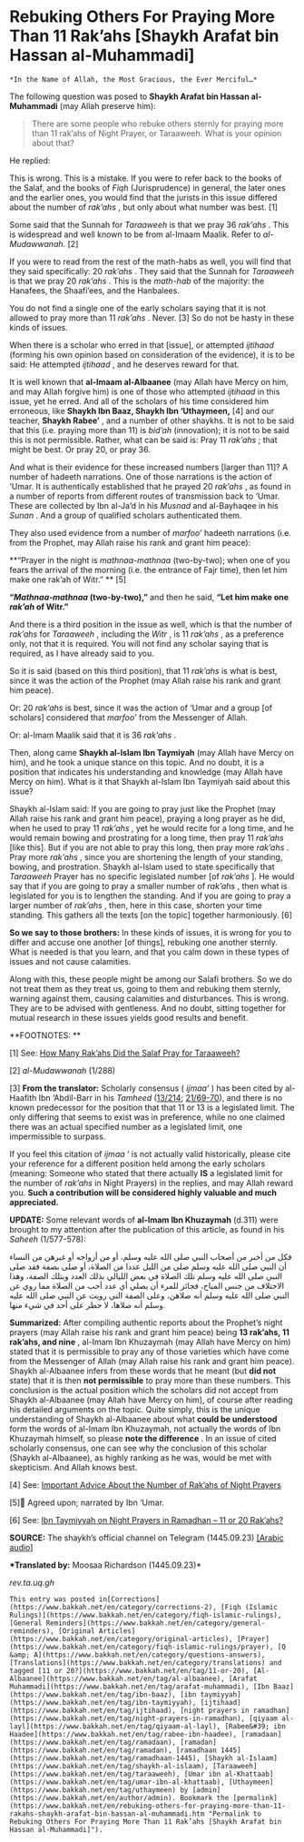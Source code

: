 # Rebuking Others For Praying More Than 11 Rak’ahs [Shaykh Arafat bin Hassan al-Muhammadi]

    *In the Name of Allah, the Most Gracious, the Ever Merciful…*

The following question was posed to **Shaykh Arafat bin Hassan al-Muhammadi** (may Allah preserve him):

> There are some people who rebuke others sternly for
> praying more than 11 rak’ahs of Night Prayer, or Taraaweeh. What is your
> opinion about that?

He replied:

This is wrong. This is a mistake. If you were to refer back to the books of the Salaf, and the books of _Fiqh_
(Jurisprudence) in general, the later ones and the earlier ones, you
would find that the jurists in this issue differed about the number of _rak’ahs_ , but only about what number was best. [1]

Some said that the Sunnah for _Taraaweeh_ is that we pray 36 _rak’ahs_ . This is widespread and well known to be from al-Imaam Maalik. Refer to _al-Mudawwanah._ [2]

If you were to read from the rest of the math-habs as well, you will find that they said specifically: 20 _rak’ahs_ . They said that the Sunnah for _Taraaweeh_ is that we pray 20 _rak’ahs_ . This is the _math-hab_ of the majority: the Hanafees, the Shaafi’ees, and the Hanbalees.

You do not find a single one of the early scholars saying that it is not allowed to pray more than 11 _rak’ahs_ . Never. [3] So do not be hasty in these kinds of issues.

When there is a scholar who erred in that [issue], or attempted _ijtihaad_ (forming his own opinion based on consideration of the evidence), it is to be said: He attempted _ijtihaad_ , and he deserves reward for that.

It is well known that **al-Imaam al-Albaanee** (may Allah have Mercy on him, and may Allah forgive him) is one of those who attempted _ijtihaad_ in this issue, yet he erred. And all of the scholars of his time considered him erroneous, like **Shaykh Ibn Baaz, Shaykh Ibn ‘Uthaymeen,** [4] and our teacher, **Shaykh Rabee’** , and a number of other shaykhs. It is not to be said that this (i.e. praying more than 11) is _bid’ah_ (innovation); it is not to be said this is not permissible. Rather, what can be said is: Pray 11 _rak’ahs_ ; that might be best. Or pray 20, or pray 36.

And what is their evidence for these increased numbers [larger than
11]? A number of hadeeth narrations. One of those narrations is the
action of ‘Umar. It is authentically established that he prayed 20 _rak’ahs_ ,
as found in a number of reports from different routes of transmission
back to ‘Umar. These are collected by Ibn al-Ja’d in his _Musnad_ and al-Bayhaqee in his _Sunan_ . And a group of qualified scholars authenticated them.

They also used evidence from a number of _marfoo’_ hadeeth narrations (i.e. from the Prophet, may Allah raise his rank and grant him peace):

**“Prayer in the night is _mathnaa-mathnaa_
(two-by-two); when one of you fears the arrival of the morning (i.e. the
entrance of Fajr time), then let him make one rak’ah of Witr.” ** [5]

**“_Mathnaa-mathnaa_ (two-by-two),”** and then he said, **“Let him make one _rak’ah_ of Witr.”**

And there is a third position in the issue as well, which is that the number of _rak’ahs_ for _Taraaweeh_ , including the _Witr_ , is 11 _rak’ahs_ ,
as a preference only, not that it is required. You will not find any
scholar saying that is required, as I have already said to you.

So it is said (based on this third position), that 11 _rak’ahs_ is what is best, since it was the action of the Prophet (may Allah raise his rank and grant him peace).

Or: 20 _rak’ahs_ is best, since it was the action of ‘Umar and a group [of scholars] considered that _marfoo’_ from the Messenger of Allah.

Or: al-Imam Maalik said that it is 36 _rak’ahs_ .

Then, along came **Shaykh al-Islam Ibn Taymiyah** (may
Allah have Mercy on him), and he took a unique stance on this topic. And
no doubt, it is a position that indicates his understanding and
knowledge (may Allah have Mercy on him). What is it that Shaykh al-Islam
Ibn Taymiyah said about this issue?

Shaykh al-Islam said: If you are going to pray just like the Prophet
(may Allah raise his rank and grant him peace), praying a long prayer as
he did, when he used to pray 11 _rak’ahs_ , yet he would recite for a long time, and he would remain bowing and prostrating for a long time, then pray 11 _rak’ahs_ [like this]. But if you are not able to pray this long, then pray more _rak’ahs_ . Pray more _rak’ahs_ ,
since you are shortening the length of your standing, bowing, and
prostration. Shaykh al-Islam used to state specifically that _Taraaweeh_ Prayer has no specific legislated number [of *rak’ahs* ]. He would say that if you are going to pray a smaller number of _rak’ahs_ , then what is legislated for you is to lengthen the standing. And if you are going to pray a larger number of _rak’ahs_ , then, here in this case, shorten your time standing. This gathers all the texts [on the topic] together harmoniously. [6]

**So we say to those brothers:** In these kinds of
issues, it is wrong for you to differ and accuse one another [of
things], rebuking one another sternly. What is needed is that you learn,
and that you calm down in these types of issues and not cause
calamities.

Along with this, these people might be among our Salafi brothers. So
we do not treat them as they treat us, going to them and rebuking them
sternly, warning against them, causing calamities and disturbances. This
is wrong. They are to be advised with gentleness. And no doubt, sitting
together for mutual research in these issues yields good results and
benefit.

**FOOTNOTES: **

[1] See: [How Many Rak’ahs Did the Salaf Pray for Taraaweeh?](https://www.bakkah.net/en/how-many-rakahs-did-the-salaf-pray-for-taraaweeh.htm)

[2] _al-Mudawwanah_ (1/288)

[3] **From the translator:** Scholarly consensus ( _ijmaa’_ ) has been cited by al-Haafith Ibn ‘Abdil-Barr in his _Tamheed_ ([13/214](https://www.bakkah.net/en/wp-content/uploads/2024/04/Screenshot-2024-03-29-091021.png); [21/69-70](https://www.bakkah.net/en/wp-content/uploads/2024/04/Screenshot-2024-03-29-091306.png)),
and there is no known predecessor for the position that that 11 or 13
is a legislated limit. The only differing that seems to exist was in
preference, while no one claimed there was an actual specified number as
a legislated limit, one impermissible to surpass.

If you feel this citation of _ijmaa_ ‘ is not actually valid
historically, please cite your reference for a different position held
among the early scholars (meaning: Someone who stated that there
actually **IS** a legislated limit for the number of _rak’ahs_ in Night Prayers) in the replies, and may Allah reward you. **Such a contribution will be considered highly valuable and much appreciated.**

**UPDATE:** Some relevant words of **al-Imam Ibn Khuzaymah** (d.311) were brought to my attention after the publication of this article, as found in his _Saheeh_ (1/577-578):

فكل من أخبر من أصحاب النبي صلى الله عليه وسلم، أو من أزواجه أو غيرهن
من النساء أن النبي صلى الله عليه وسلم صلى من الليل عددا من الصلاة، أو
صلى بصفة فقد صلى النبي صلى الله عليه وسلم تلك الصلاة في بعض الليالي بذلك
العدد وبتلك الصفة، وهذا الاختلاف من جنس المباح، فجائز للمرء أن يصلي أي
عدد أحب من الصلاة مما روي عن النبي صلى الله عليه وسلم أنه صلاهن، وعلى
الصفة التي رويت عن النبي صلى الله عليه وسلم أنه صلاها، لا حظر على أحد في
شيء منها.

**Summarized:** After compiling authentic reports about the Prophet’s night prayers (may Allah raise his rank and grant him peace) being **13 rak’ahs, 11 rak’ahs, and nine** ,
al-Imam Ibn Khuzaymah (may Allah have Mercy on him) stated that it is
permissible to pray any of those varieties which have come from the
Messenger of Allah (may Allah raise his rank and grant him peace).
Shaykh al-Albaanee infers from these words that he meant (but **did not** state) that it is then **not permissible**
to pray more than these numbers. This conclusion is the actual position
which the scholars did not accept from Shaykh al-Albaanee (may Allah
have Mercy on him), of course after reading his detailed arguments on
the topic. Quite simply, this is the unique understanding of Shaykh
al-Albaanee about what **could be understood** form the words of al-Imam Ibn Khuzaymah, not actually the words of Ibn Khuzaymah himself, so please **note the difference** .
In an issue of cited scholarly consensus, one can see why the
conclusion of this scholar (Shaykh al-Albaanee), as highly ranking as he
was, would be met with skepticism. And Allah knows best.

[4] See: [Important Advice About the Number of Rak’ahs of Night Prayers](https://www.bakkah.net/en/important-advice-about-the-number-of-rakahs-of-night-prayers.htm)

[5] ِAgreed upon; narrated by Ibn ‘Umar.

[6] See: [Ibn Taymiyyah on Night Prayers in Ramadhan – 11 or 20 Rak’ahs?](https://www.bakkah.net/en/taymiyyah-night-prayers-ramadhan-11-20-rakahs.htm)

**SOURCE:** The shaykh’s official channel on Telegram (1445.09.23) [[Arabic audio]](https://www.bakkah.net/en/wp-content/uploads/2024/04/arafaat-11-rakah-limit-14450923-telegram.mp3)

**\*Translated by:** Moosaa Richardson (1445.09.23)\*

_rev.ta.uq.gh_

    This entry was posted in[Corrections](https://www.bakkah.net/en/category/corrections-2), [Fiqh (Islamic Rulings)](https://www.bakkah.net/en/category/fiqh-islamic-rulings), [General Reminders](https://www.bakkah.net/en/category/general-reminders), [Original Articles](https://www.bakkah.net/en/category/original-articles), [Prayer](https://www.bakkah.net/en/category/fiqh-islamic-rulings/prayer), [Q &amp; A](https://www.bakkah.net/en/category/questions-answers), [Translations](https://www.bakkah.net/en/category/translations) and tagged [11 or 20?](https://www.bakkah.net/en/tag/11-or-20), [Al-Albaanee](https://www.bakkah.net/en/tag/al-albaanee), [Arafat Muhammadi](https://www.bakkah.net/en/tag/arafat-muhammadi), [Ibn Baaz](https://www.bakkah.net/en/tag/ibn-baaz), [ibn taymiyyah](https://www.bakkah.net/en/tag/ibn-taymiyyah), [ijtihaad](https://www.bakkah.net/en/tag/ijtihaad), [night prayers in ramadhan](https://www.bakkah.net/en/tag/night-prayers-in-ramadhan), [qiyaam al-layl](https://www.bakkah.net/en/tag/qiyaam-al-layl), [Rabee&#39; ibn Haadee](https://www.bakkah.net/en/tag/rabee-ibn-haadee), [ramadaan](https://www.bakkah.net/en/tag/ramadaan), [ramadan](https://www.bakkah.net/en/tag/ramadan), [ramadhaan 1445](https://www.bakkah.net/en/tag/ramadhaan-1445), [Shaykh al-Islaam](https://www.bakkah.net/en/tag/shaykh-al-islaam), [Taraaweeh](https://www.bakkah.net/en/tag/taraaweeh), [Umar ibn al-Khattaab](https://www.bakkah.net/en/tag/umar-ibn-al-khattaab), [Uthaymeen](https://www.bakkah.net/en/tag/uthaymeen) by [admin](https://www.bakkah.net/en/author/admin). Bookmark the [permalink](https://www.bakkah.net/en/rebuking-others-for-praying-more-than-11-rakahs-shaykh-arafat-bin-hassan-al-muhammadi.htm "Permalink to Rebuking Others For Praying More Than 11 Rak’ahs [Shaykh Arafat bin Hassan al-Muhammadi]").
